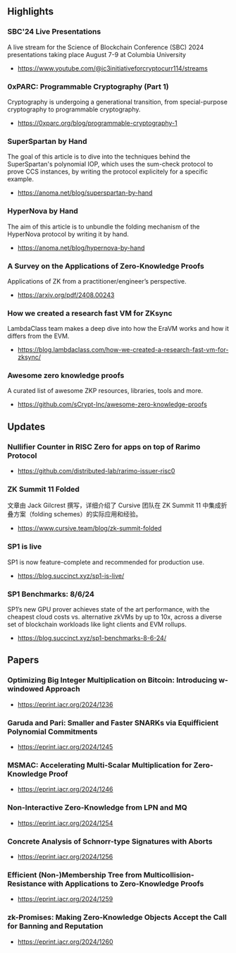## Highlights
### SBC'24 Live Presentations
A live stream for the Science of Blockchain Conference (SBC) 2024 presentations taking place August 7-9 at Columbia University
- <https://www.youtube.com/@ic3initiativeforcryptocurr114/streams>
### 0xPARC: Programmable Cryptography (Part 1) 
Cryptography is undergoing a generational transition, from special-purpose cryptography to programmable cryptography.
- <https://0xparc.org/blog/programmable-cryptography-1>
### SuperSpartan by Hand
The goal of this article is to dive into the techniques behind the SuperSpartan's polynomial IOP, which uses the sum-check protocol to prove CCS instances, by writing the protocol explicitely for a specific example. 
- <https://anoma.net/blog/superspartan-by-hand>
### HyperNova by Hand
The aim of this article is to unbundle the folding mechanism of the HyperNova protocol by writing it by hand.
- <https://anoma.net/blog/hypernova-by-hand>
### A Survey on the Applications of Zero-Knowledge Proofs
Applications of ZK from a practitioner/engineer’s perspective.
- <https://arxiv.org/pdf/2408.00243>

### How we created a research fast VM for ZKsync
LambdaClass team makes a deep dive into how the EraVM works and how it differs from the EVM.
- <https://blog.lambdaclass.com/how-we-created-a-research-fast-vm-for-zksync/>

### Awesome zero knowledge proofs
A curated list of awesome ZKP resources, libraries, tools and more.
- <https://github.com/sCrypt-Inc/awesome-zero-knowledge-proofs>

## Updates
### Nullifier Counter in RISC Zero for apps on top of Rarimo Protocol
- <https://github.com/distributed-lab/rarimo-issuer-risc0>

### ZK Summit 11 Folded
文章由 Jack Gilcrest 撰写，详细介绍了 Cursive 团队在 ZK Summit 11 中集成折叠方案（folding schemes）的实际应用和经验。
- <https://www.cursive.team/blog/zk-summit-folded>

### SP1 is live
SP1 is now feature-complete and recommended for production use.
- <https://blog.succinct.xyz/sp1-is-live/>
### SP1 Benchmarks: 8/6/24
SP1’s new GPU prover achieves state of the art performance, with the cheapest cloud costs vs. alternative zkVMs by up to 10x, across a diverse set of blockchain workloads like light clients and EVM rollups.
- <https://blog.succinct.xyz/sp1-benchmarks-8-6-24/>

## Papers
### Optimizing Big Integer Multiplication on Bitcoin: Introducing w-windowed Approach
- <https://eprint.iacr.org/2024/1236>
### Garuda and Pari: Smaller and Faster SNARKs via Equifficient Polynomial Commitments
- <https://eprint.iacr.org/2024/1245>
### MSMAC: Accelerating Multi-Scalar Multiplication for Zero-Knowledge Proof
- <https://eprint.iacr.org/2024/1246>
### Non-Interactive Zero-Knowledge from LPN and MQ
- <https://eprint.iacr.org/2024/1254>
### Concrete Analysis of Schnorr-type Signatures with Aborts
- <https://eprint.iacr.org/2024/1256>
### Efficient (Non-)Membership Tree from Multicollision-Resistance with Applications to Zero-Knowledge Proofs
- <https://eprint.iacr.org/2024/1259>
### zk-Promises: Making Zero-Knowledge Objects Accept the Call for Banning and Reputation
- <https://eprint.iacr.org/2024/1260>
